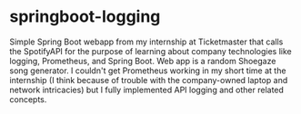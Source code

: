 # springboot-logging

Simple Spring Boot webapp from my internship at Ticketmaster that calls the SpotifyAPI for the purpose of learning about company technologies like logging, Prometheus, and Spring Boot. 
Web app is a random Shoegaze song generator. I couldn't get Prometheus working in my short time at the internship (I think because of trouble with the company-owned laptop and network
intricacies) but I fully implemented API logging and other related concepts.
